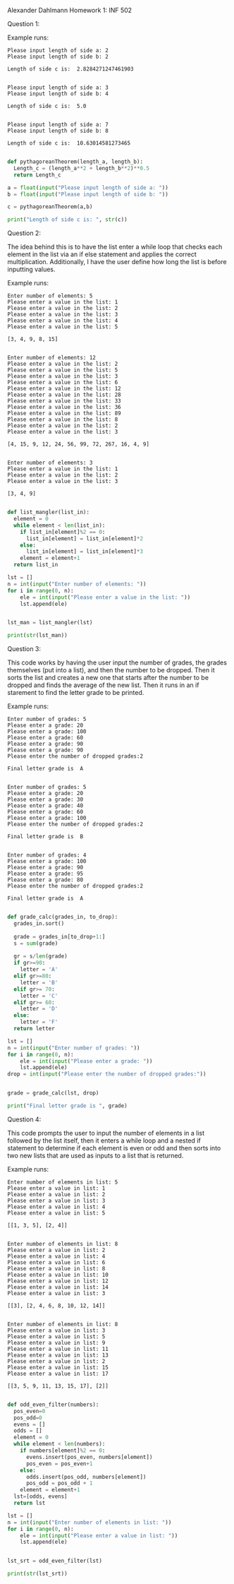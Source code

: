 Alexander Dahlmann
Homework 1: INF 502


Question 1:

Example runs:

    Please input length of side a: 2
    Please input length of side b: 2
    
    Length of side c is:  2.8284271247461903
    

    Please input length of side a: 3
    Please input length of side b: 4
    
    Length of side c is:  5.0
    

    Please input length of side a: 7
    Please input length of side b: 8
    
    Length of side c is:  10.63014581273465
    

```python

def pythagoreanTheorem(length_a, length_b):
  Length_c = (length_a**2 + length_b**2)**0.5
  return Length_c

a = float(input("Please input length of side a: "))
b = float(input("Please input length of side b: "))

c = pythagoreanTheorem(a,b)

print("Length of side c is: ", str(c))

```

Question 2:

The idea behind this is to have the list enter a while loop that checks each element in the list via an if else statement and applies the correct multiplication. Additionally, I have the user define how long the list is before inputting values.

Example runs:

    Enter number of elements: 5
    Please enter a value in the list: 1
    Please enter a value in the list: 2
    Please enter a value in the list: 3
    Please enter a value in the list: 4
    Please enter a value in the list: 5
    
    [3, 4, 9, 8, 15]
    

    Enter number of elements: 12
    Please enter a value in the list: 2
    Please enter a value in the list: 5
    Please enter a value in the list: 3
    Please enter a value in the list: 6
    Please enter a value in the list: 12
    Please enter a value in the list: 28
    Please enter a value in the list: 33
    Please enter a value in the list: 36
    Please enter a value in the list: 89
    Please enter a value in the list: 8
    Please enter a value in the list: 2
    Please enter a value in the list: 3
    
    [4, 15, 9, 12, 24, 56, 99, 72, 267, 16, 4, 9]
    

    Enter number of elements: 3
    Please enter a value in the list: 1
    Please enter a value in the list: 2
    Please enter a value in the list: 3
    
    [3, 4, 9]


```python

def list_mangler(list_in):
  element = 0
  while element < len(list_in):
    if list_in[element]%2 == 0:
      list_in[element] = list_in[element]*2
    else:
      list_in[element] = list_in[element]*3
    element = element+1
  return list_in

lst = []
n = int(input("Enter number of elements: "))
for i in range(0, n): 
    ele = int(input("Please enter a value in the list: ")) 
    lst.append(ele)


lst_man = list_mangler(lst)

print(str(lst_man))

```

Question 3:

This code works by having the user input the number of grades, the grades themselves (put into a list), and then the number to be dropped. Then it sorts the list and creates a new one that starts after the number to be dropped and finds the average of the new list. Then it runs in an if starement to find the letter grade to be printed.

Example runs:

    Enter number of grades: 5
    Please enter a grade: 20
    Please enter a grade: 100
    Please enter a grade: 60
    Please enter a grade: 90
    Please enter a grade: 90
    Please enter the number of dropped grades:2
    
    Final letter grade is  A
    

    Enter number of grades: 5
    Please enter a grade: 20
    Please enter a grade: 30
    Please enter a grade: 40
    Please enter a grade: 60
    Please enter a grade: 100
    Please enter the number of dropped grades:2
    
    Final letter grade is  B
    

    Enter number of grades: 4
    Please enter a grade: 100
    Please enter a grade: 90
    Please enter a grade: 95
    Please enter a grade: 80
    Please enter the number of dropped grades:2
    
    Final letter grade is  A

```python

def grade_calc(grades_in, to_drop):
  grades_in.sort()
  
  grade = grades_in[to_drop+1:]
  s = sum(grade)
  
  gr = s/len(grade)
  if gr>=90:
    letter = 'A'
  elif gr>=80:
    letter = 'B'
  elif gr>= 70:
    letter = 'C'
  elif gr>= 60:
    letter = 'D'
  else:
    letter = 'F'
  return letter

lst = []
n = int(input("Enter number of grades: "))
for i in range(0, n): 
    ele = int(input("Please enter a grade: ")) 
    lst.append(ele)
drop = int(input("Please enter the number of dropped grades:"))


grade = grade_calc(lst, drop)

print("Final letter grade is ", grade)

```

Question 4:

This code prompts the user to input the number of elements in a list followed by the list itself, then it enters a while loop and a nested if statement to determine if each element is even or odd and then sorts into two new lists that are used as inputs to a list that is returned.

Example runs:

    Enter number of elements in list: 5
    Please enter a value in list: 1
    Please enter a value in list: 2
    Please enter a value in list: 3
    Please enter a value in list: 4
    Please enter a value in list: 5
    
    [[1, 3, 5], [2, 4]]
    

    Enter number of elements in list: 8
    Please enter a value in list: 2
    Please enter a value in list: 4
    Please enter a value in list: 6
    Please enter a value in list: 8
    Please enter a value in list: 10
    Please enter a value in list: 12
    Please enter a value in list: 14
    Please enter a value in list: 3
    
    [[3], [2, 4, 6, 8, 10, 12, 14]]
    

    Enter number of elements in list: 8
    Please enter a value in list: 3
    Please enter a value in list: 5
    Please enter a value in list: 9
    Please enter a value in list: 11
    Please enter a value in list: 13
    Please enter a value in list: 2
    Please enter a value in list: 15
    Please enter a value in list: 17
    
    [[3, 5, 9, 11, 13, 15, 17], [2]]

```python

def odd_even_filter(numbers):
  pos_even=0
  pos_odd=0
  evens = []
  odds = []
  element = 0
  while element < len(numbers):
    if numbers[element]%2 == 0:
      evens.insert(pos_even, numbers[element])
      pos_even = pos_even+1
    else:
      odds.insert(pos_odd, numbers[element])
      pos_odd = pos_odd + 1
    element = element+1
  lst=[odds, evens]
  return lst

lst = []
n = int(input("Enter number of elements in list: "))
for i in range(0, n): 
    ele = int(input("Please enter a value in list: ")) 
    lst.append(ele)


lst_srt = odd_even_filter(lst)

print(str(lst_srt))

```

